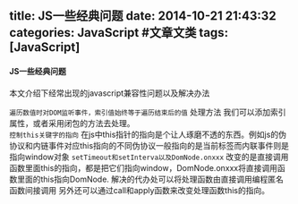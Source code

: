title: JS一些经典问题
date: 2014-10-21 21:43:32
categories: JavaScript #文章文类
tags: [JavaScript]
---
#### JS一些经典问题 ####

本文介绍下经常出现的javascript兼容性问题以及解决办法

``遍历数值时对DOM监听事件，索引值始终等于遍历结束后的值``
    处理方法 我们可以添加索引属性，或者采用闭包的方法去处理。  
    <!--more-->
``控制this关键字的指向``
在js中this指针的指向是个让人琢磨不透的东西。例如js的伪协议和内链事件对应this指向的不同伪协议一般指向的是当前标签而内联事件则是指向window对象
``setTimeout和setInterva以及DomNode.onxxx``
改变的是直接调用函数里面this的指向，都是把它们指向window，DomNode.onxxx将直接调用函数里面的this指向DomNode.
解决的代办处可以将处理函数由直接调用编程匿名函数间接调用
另外还可以通过call和apply函数来改变处理函数this的指向。



